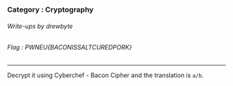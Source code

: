### Category : Cryptography
###### Write-ups by drewbyte
###### Flag : PWNEU{BACONISSALTCUREDPORK}
---

Decrypt it using Cyberchef - Bacon Cipher and the translation is ``a/b``.

<br>
<img src="https://github.com/drew-byte/pwneu-writeups/blob/main/00x8%20saved%20images/Pasted%20image%2020240320110726.png" alt="">
 <br>